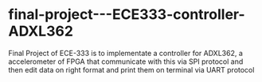 # final-project---ECE333-controller-ADXL362
 Final Project of ECE-333 is to implementate a controller for ADXL362, a accelerometer of FPGA that communicate with this via SPI protocol and then edit data on right format and print them on terminal via UART protocol
